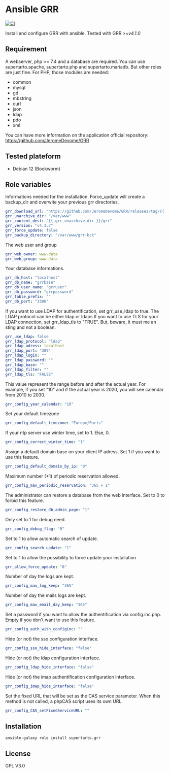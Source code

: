 # Ansible GRR
[![CI](https://github.com/supertarto/ansible-grr/actions/workflows/ci.yml/badge.svg)](https://github.com/supertarto/ansible-grr/actions/workflows/ci.yml)

Install and configure GRR with ansible. Tested with GRR *>=v4.1.0*

## Requirement
A webserver, php >= 7.4 and a database are required. You can use supertarto.apache, supertarto.php and supertarto.mariadb. But other roles are just fine.
For PHP, those modules are needed:
* common
* mysql
* gd
* mbstring
* curl
* json
* ldap
* pdo
* xml

You can have more information on the application official repository:
https://github.com/JeromeDevome/GRR

## Tested plateform
* Debian 12 (Bookworm)

## Role variables

Informations needed for the installation. Force_update will create a backup_dir and overwite your previous grr directories.
```yml
grr_download_url: "https://github.com/JeromeDevome/GRR/releases/tag/{{ grr_version }}"
grr_unarchive_dir: "/var/www"
grr_content_dest: "{{ grr_unarchive_dir }}/grr"
grr_version: "v4.3.7"
grr_force_update: false
grr_backup_directory: "/var/www/grr-bck"
```

The web user and group
```yml
grr_web_owner: www-data
grr_web_group: www-data
```

Your database informations.
```yml
grr_db_host: "localhost"
grr_db_name: "grrbase"
grr_db_user_name: "grruser"
grr_db_password: "grrpassword"
grr_table_prefix: ""
grr_db_port: "3306"
```

If you want to use LDAP for authentification, set grr_use_ldap to true.
The LDAP protocol can be either ldap or ldaps
If you want to use TLS for your LDAP connection, set grr_ldap_tls to "TRUE". But, beware, it must me an sting and not a boolean.
```yml
grr_use_ldap: false
grr_ldap_protocol: "ldap"
grr_ldap_adress: localhost
grr_ldap_port: "389"
grr_ldap_login: ""
grr_ldap_password: ""
grr_ldap_base: ""
grr_ldap_filter: ""
grr_ldap_tls: "FALSE"
```
This value represent the range before and after the actual year. For example, if you set "10" and if the actual year is 2020, you will see calendar from 2010 to 2030.
```yml
grr_config_year_calendar: "10"
```
Set your default timezone
```yml
grr_config_default_timezone: "Europe/Paris"
```
If your ntp server use winter time, set to 1. Else, 0.
```yml
grr_config_correct_winter_time: "1"
```
Assign a default domain base on your client IP adress. Set 1 if you want to use this feature.
```yml
grr_config_default_domain_by_ip: "0"
```
Maximum number (+1) of periodic reservation allowed.
```yml
grr_config_max_periodic_reservation: "365 + 1"
```
The administrator can restore a database from the web interface. Set to 0 to forbid this feature.
```yml
grr_config_restore_db_admin_page: "1"
```
Only set to 1 for debug need.
```yml
grr_config_debug_flag: "0"
```
Set to 1 to allow automatic search of update.
```yml
grr_config_search_update: "1"
```
Set to 1 to allow the possibility to force update your installation
```yml
grr_allow_force_update: "0"
```
Number of day the logs are kept.
```yml
grr_config_max_log_keep: "365"
```
Number of day the mails logs are kept.
```yml
grr_config_max_email_day_keep: "365"
```
Set a password if you want to allow the authentification via config.inc.php. Empty if you don't want to use this feature.
```yml
grr_config_auth_with_configinc: ""
```
Hide (or not) the sso configuration interface.
```yml
grr_config_sso_hide_interface: "false"
```
Hide (or not) the ldap configuration interface.
```yml
grr_config_ldap_hide_interface: "false"
```
Hide (or not) the imap authentification configuration interface.
```yml
grr_config_imap_hide_interface: "false"
```
Set the fixed URL that will be set as the CAS service parameter. When this method is not called, a phpCAS script uses its own URL.
```yml
grr_config_CAS_setFixedServiceURL: ""
```

## Installation
```
ansible-galaxy role install supertarto.grr
```

## License
GPL V3.0
